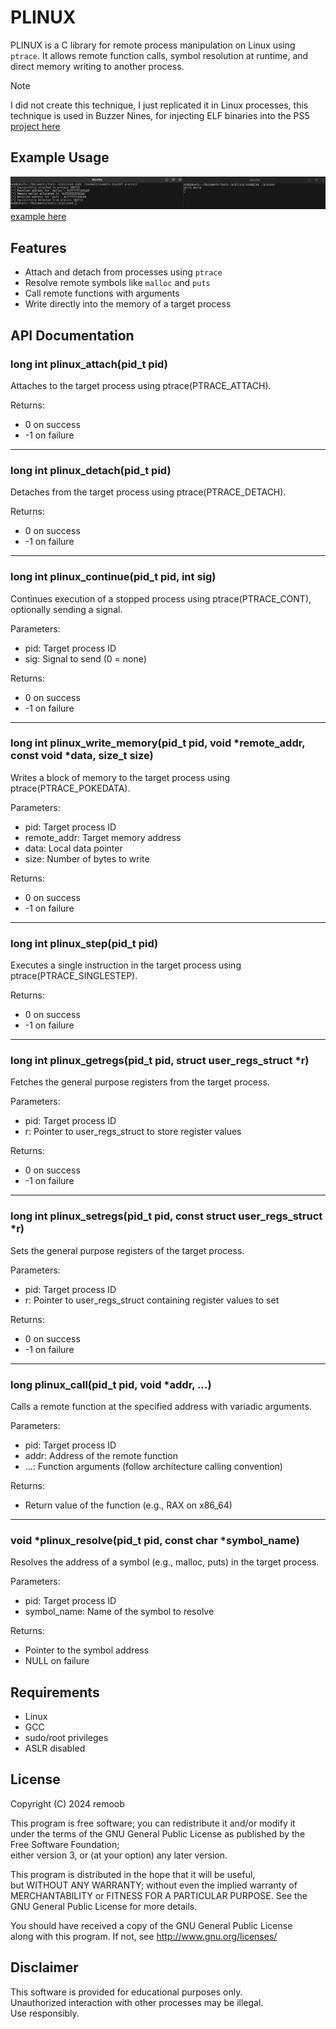# PLINUX

PLINUX is a C library for remote process manipulation on Linux using `ptrace`. It allows remote function calls, symbol resolution at runtime, and direct memory writing to another process.

> [!NOTE]  
> I did not create this technique, I just replicated it in Linux processes, this technique is used in Buzzer Nines, for injecting ELF binaries into the PS5  [project here](https://github.com/buzzer-re/NineS)


## Example Usage

![](assets/example.png)
[example here](/example/)

## Features

- Attach and detach from processes using `ptrace`  
- Resolve remote symbols like `malloc` and `puts`  
- Call remote functions with arguments  
- Write directly into the memory of a target process  

## API Documentation

### long int plinux_attach(pid_t pid)
Attaches to the target process using ptrace(PTRACE_ATTACH).

Returns:
- 0 on success
- -1 on failure

---

### long int plinux_detach(pid_t pid)
Detaches from the target process using ptrace(PTRACE_DETACH).

Returns:
- 0 on success
- -1 on failure

---

### long int plinux_continue(pid_t pid, int sig)
Continues execution of a stopped process using ptrace(PTRACE_CONT), optionally sending a signal.

Parameters:
- pid: Target process ID
- sig: Signal to send (0 = none)

Returns:
- 0 on success
- -1 on failure

---

### long int plinux_write_memory(pid_t pid, void *remote_addr, const void *data, size_t size)
Writes a block of memory to the target process using ptrace(PTRACE_POKEDATA).

Parameters:
- pid: Target process ID
- remote_addr: Target memory address
- data: Local data pointer
- size: Number of bytes to write

Returns:
- 0 on success
- -1 on failure

---

### long int plinux_step(pid_t pid)
Executes a single instruction in the target process using ptrace(PTRACE_SINGLESTEP).

Returns:
- 0 on success
- -1 on failure

---

### long int plinux_getregs(pid_t pid, struct user_regs_struct *r)
Fetches the general purpose registers from the target process.

Parameters:
- pid: Target process ID
- r: Pointer to user_regs_struct to store register values

Returns:
- 0 on success
- -1 on failure

---

### long int plinux_setregs(pid_t pid, const struct user_regs_struct *r)
Sets the general purpose registers of the target process.

Parameters:
- pid: Target process ID
- r: Pointer to user_regs_struct containing register values to set

Returns:
- 0 on success
- -1 on failure

---

### long plinux_call(pid_t pid, void *addr, ...)
Calls a remote function at the specified address with variadic arguments.

Parameters:
- pid: Target process ID
- addr: Address of the remote function
- ...: Function arguments (follow architecture calling convention)

Returns:
- Return value of the function (e.g., RAX on x86_64)

---

### void *plinux_resolve(pid_t pid, const char *symbol_name)
Resolves the address of a symbol (e.g., malloc, puts) in the target process.

Parameters:
- pid: Target process ID
- symbol_name: Name of the symbol to resolve

Returns:
- Pointer to the symbol address
- NULL on failure

## Requirements

- Linux  
- GCC  
- sudo/root privileges  
- ASLR disabled

## License

Copyright (C) 2024 remoob

This program is free software; you can redistribute it and/or modify it  
under the terms of the GNU General Public License as published by the Free Software Foundation;  
either version 3, or (at your option) any later version.

This program is distributed in the hope that it will be useful,  
but WITHOUT ANY WARRANTY; without even the implied warranty of  
MERCHANTABILITY or FITNESS FOR A PARTICULAR PURPOSE. See the  
GNU General Public License for more details.

You should have received a copy of the GNU General Public License  
along with this program. If not, see http://www.gnu.org/licenses/

## Disclaimer

This software is provided for educational purposes only.  
Unauthorized interaction with other processes may be illegal.  
Use responsibly.
